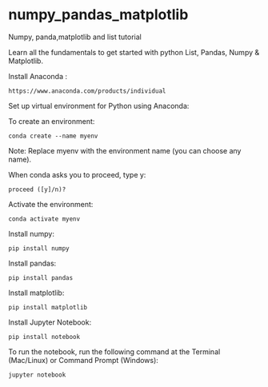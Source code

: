 # numpy_pandas_matplotlib
Numpy, panda,matplotlib and list tutorial

Learn all the fundamentals to get started with python List, Pandas, Numpy & Matplotlib.

Install Anaconda :
    
    https://www.anaconda.com/products/individual

Set up virtual environment for Python using Anaconda:

To create an environment:
    
    conda create --name myenv

Note: Replace myenv with the environment name (you can choose any name).

When conda asks you to proceed, type y:
  
    proceed ([y]/n)?

Activate the environment:
    
    conda activate myenv

Install numpy:
    
    pip install numpy
    
Install pandas:
    
    pip install pandas

Install matplotlib:

    pip install matplotlib

Install Jupyter Notebook: 
    
    pip install notebook

To run the notebook, run the following command at the Terminal (Mac/Linux) or Command Prompt (Windows):
    
    jupyter notebook
